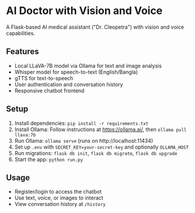 # AI Doctor with Vision and Voice

A Flask-based AI medical assistant ("Dr. Cleopetra") with vision and voice capabilities.

## Features
- Local LLaVA-7B model via Ollama for text and image analysis
- Whisper model for speech-to-text (English/Bangla)
- gTTS for text-to-speech
- User authentication and conversation history
- Responsive chatbot frontend

## Setup
1. Install dependencies: `pip install -r requirements.txt`
2. Install Ollama: Follow instructions at https://ollama.ai/, then `ollama pull llava:7b`
3. Run Ollama: `ollama serve` (runs on http://localhost:11434)
4. Set up `.env` with `SECRET_KEY=your-secret-key` and optionally `OLLAMA_HOST`
5. Run migrations: `flask db init`, `flask db migrate`, `flask db upgrade`
6. Start the app: `python run.py`

## Usage
- Register/login to access the chatbot
- Use text, voice, or images to interact
- View conversation history at `/history`